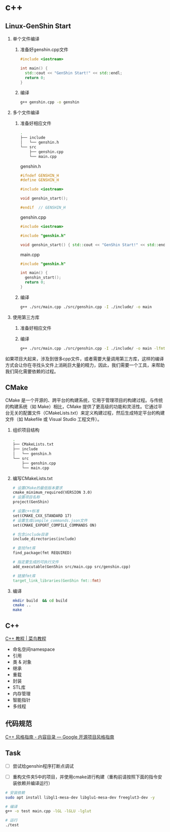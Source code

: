 # c++

## Linux-GenShin Start

1. 单个文件编译
    1. 准备好genshin.cpp文件
        
        ```cpp
        #include <iostream>
        
        int main() {
          std::cout << "GenShin Start!" << std::endl;
          return 0;
        }
        ```
        
    2. 编译
        
        ```bash
        g++ genshin.cpp -o genshin
        ```
        
2. 多个文件编译
    1. 准备好相应文件
        
        ```bash
        .
        ├── include
        │   └── genshin.h
        └── src
            ├── genshin.cpp
            └── main.cpp
        ```
        
        genshin.h
        
        ```cpp
        #ifndef GENSHIN_H
        #define GENSHIN_H
        
        #include <iostream>
        
        void genshin_start();
        
        #endif  // GENSHIN_H
        ```
        
        genshin.cpp
        
        ```cpp
        #include <iostream>
        
        #include "genshin.h"
        
        void genshin_start() { std::cout << "GenShin Start!" << std::endl; }
        ```
        
        main.cpp
        
        ```cpp
        #include "genshin.h"
        
        int main() {
          genshin_start();
          return 0;
        }
        ```
        
    2. 编译
        
        ```bash
        g++ ./src/main.cpp ./src/genshin.cpp -I ./include/ -o main
        ```
        
    
3. 使用第三方库
    1. 准备好相应文件
    2. 编译
        
        ```bash
        g++ ./src/main.cpp ./src/genshin.cpp -I ./include/ -o main -lfmt
        ```
        

如果项目大起来，涉及到很多cpp文件，或者需要大量调用第三方库，这样的编译方式会让你在寻找头文件上消耗巨大量的精力，因此，我们需要一个工具，来帮助我们简化需要依赖的过程。

## CMake

CMake 是一个开源的、跨平台的构建系统，它用于管理项目的构建过程。与传统的构建系统（如 Make）相比，CMake 提供了更高级的功能和灵活性。它通过平台无关的配置文件（CMakeLists.txt）来定义构建过程，然后生成特定平台的构建文件（如 Makefile 或 Visual Studio 工程文件）。

1. 组织项目结构
    
    ```bash
    .
    ├── CMakeLists.txt
    ├── include
    │   └── genshin.h
    └── src
        ├── genshin.cpp
        └── main.cpp
    ```
    
2. 编写CMakeLists.txt
    
    ```makefile
    # 设置CMake的最低版本要求
    cmake_minimum_required(VERSION 3.0)
    # 设置项目名称
    project(GenShin)
    
    # 设置c++标准
    set(CMAKE_CXX_STANDARD 17)
    # 设置生成compile_commands.json文件
    set(CMAKE_EXPORT_COMPILE_COMMANDS ON)
    
    # 包含include目录
    include_directories(include)
    
    # 查找fmt库
    find_package(fmt REQUIRED)
    
    # 指定要生成的可执行文件
    add_executable(GenShin src/main.cpp src/genshin.cpp)
    
    # 链接fmt库
    target_link_libraries(GenShin fmt::fmt)
    ```
    
3. 编译
    
    ```bash
    mkdir build  && cd build
    cmake ..
    make
    ```
    

## C++

[C++ 教程 | 菜鸟教程](https://www.runoob.com/cplusplus/cpp-tutorial.html)

- 命名空间namespace
- 引用
- 类 & 对象
- 继承
- 重载
- 封装
- STL库
- 内存管理
- 智能指针
- 多线程

## 代码规范

[C++ 风格指南 - 内容目录 — Google 开源项目风格指南](https://zh-google-styleguide.readthedocs.io/en/latest/google-cpp-styleguide/contents.html)

## Task

- [ ]  尝试给genshin程序打断点调试
- [ ]  重构文件夹5中的项目，并使用cmake进行构建（重构前请按照下面的指令安装依赖并编译运行）


```bash
# 安装依赖
sudo apt install libgl1-mesa-dev libglu1-mesa-dev freeglut3-dev -y

# 编译
g++ -o test main.cpp -lGL -lGLU -lglut

# 运行
./test
```